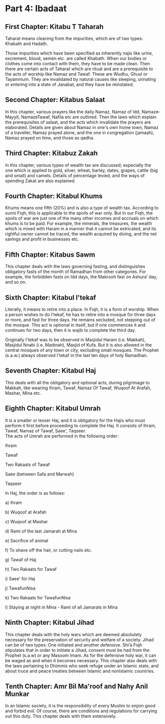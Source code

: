 Part 4: Ibadaat
===============

First Chapter: Kitabu T Taharah
-------------------------------

Taharat means cleaning from the impurities, which are of two types:
Khabath and Hadath.

Those impurities which have been specified as inherently najis like
urine, excrement, blood, semen etc. are called Khabath. When our bodies
or clothes come into contact with them, they have to be made clean. Then
there are certain acts of Taharat which are ritual and are a
prerequisite to the acts of worship like Namaz and Tawaf. These are
Wudhu, Ghusl or Tayammum. They are invalidated by natural causes like
sleeping, urinating or entering into a state of Janabat, and they have
be reinstated.

Second Chapter:­ Kitabus Salaat
-------------------------------

In this chapter, various prayers like the daily Namaz, Namaz of Idd,
Namaz­e­Mayyit, Namaz­e­Tawaf, Nafila etc are outlined. Then the laws
which explain the prerequisites of salaat, and the acts which invalidate
the prayers are elaborated. Details are given about Namaz in one's own
home town, Namaz of a traveller, Namaz prayed alone, and the one in
congregation (jamaah), Namaz prayed on time, and those as qadha.

Third Chapter­: Kitabuz Zakah
-----------------------------

In this chapter, various types of wealth tax are discussed; especially
the one which is applied to gold, silver, wheat, barley, dates, grapes,
cattle (big and small) and camels. Details of percentage levied, and the
ways of spending Zakat are also explained.

Fourth Chapter: ­Kitabul Khums
------------------------------

Khums means one fifth (20%) and is also a type of wealth tax. According
to sunni Fiqh, this is applicable to the spoils of war only. But in our
Fiqh, the spoils of war are just one of the many other incomes and
accruals on which khums is to be paid. For example, the minerals, the
treasures, the wealth which is mixed with Haram in a manner that it
cannot be extricated, and its rightful owner cannot be traced, the
wealth acquired by diving, and the net savings and profit in businesses
etc.

Fifth Chapter: ­Kitabus Sawm
----------------------------

This chapter deals with the laws governing fasting, and distinguishes
obligatory fasts of the month of Ramadhan from other categories. For
example, the forbidden fasts on Idd days, the Makrooh fast on Ashura’
day, and so on.

Sixth Chapter: Kitabul I'tekaf
------------------------------

Literally, it means to retire into a place. In Fiqh, it is a form of
worship. When a person wishes to do I'tekaf, he has to retire into a
mosque for three days or more, and fast for three days. He remains
secluded, not stepping out of the mosque. This act is optional in
itself, but if one commences it and continues for two days, then it is
wajib to complete the third day.

Originally I'tekaf was to be observed in Masjidul Haram (i.e. Makkah),
Masjidul Nnabi (i.e. Madinah), Masjid of Kufa. But it is also allowed in
the central mosques of any town or city, excluding small mosques. The
Prophet (s.a.w.) always observed I'tekaf in the last ten days of holy
Ramadhan.

Seventh Chapter: ­Kitabul Haj
-----------------------------

This deals with all the obligatory and optional acts, during pilgrimage
to Makkah, like wearing Ihram, Tawaf, Namaz Of Tawaf, Wuqoof At Arafah,
Mashar, Mina etc.

Eighth Chapter: ­Kitabul Umrah
------------------------------

It is a smaller or lesser Haj, and it is obligatory for the Hajis who
must perform it first before proceeding to complete the Haj. It consists
of Ihram, Tawaf, Namaz of Tawaf, Saee', Taqseer.  
 The acts of Umrah are performed in the following order:

Ihram

Tawaf

Two Rakaats of Tawaf

Saee (between Safa and Marwah)

Taqseer

In Haj, the order is as follows:

a) Ihram

b) Wuqoof at Arafah

c) Wuqoof at Mashar

d) Rami of the last Jamarah at Mina

e) Sacrifice of animal

f) To shave off the hair, or cutting nails etc.

g) Tawaf of Haj

h) Two Rakaats for Tawaf

i) Saee' for Haj

j) Tawaf­un­Nisa

k) Two Rakaats for Tawaf­un­Nisa

l) Staying at night in Mina - Rami of all Jamarats in Mina

Ninth Chapter: Kitabul Jihad
----------------------------

This chapter deals with the holy wars which are deemed absolutely
necessary for the preservation of security and welfare of a society.
Jihad can be of two types:­ One initiated and another defensive. Shi’a
Fiqh stipulates that in order to initiate a Jihad, consent must be had
from the Prophet (s.a.w) or any Masoom Imam. As for the defensive holy
war, it can be waged as and when it becomes necessary. This chapter also
deals with the laws pertaining to Dhimmis who seek refuge under an
Islamic state, and about truce and peace treaties between Islamic and
non­Islamic countries.

Tenth Chapter: Amr Bil Ma'roof and Nahy Anil Munkar
---------------------------------------------------

In an Islamic society, it is the responsibility of every Muslim to
enjoin good and forbid evil. Of course, there are conditions and
regulations for carrying out this duty. This chapter deals with them
extensively.


